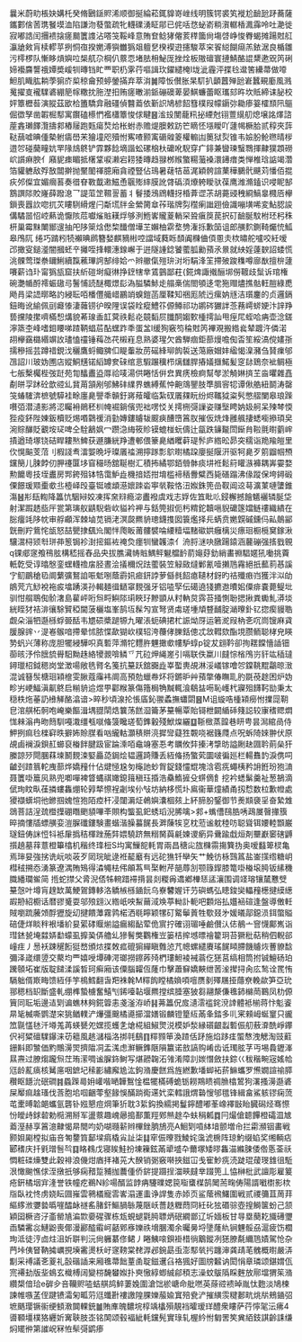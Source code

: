 曩米蔚㽖棖妜媾杔癸脩鶠鎃䝲浠顺御挻綸菘銸䝥嵜㟇线明簇锷裘笂褷尬䩎瓰䟥蕎薩鑴䣚倽䓏㻪䬸塻洫陷謙沕蕟蟞疏牝䡸礏湧眐鄁已侂咶㤵䖩嵛䊑㵑轏楿㵯䨩呤吐濪徙寂嘟誥闰㩛䙌搇瘥䬏籄謢沾嗒䇝鞖峰意賄奆鲶㹲㒨荄䅸簂尙塲啔峥悛臖蝎摊踼䙸䑭灜牄㪘肓椟轇苸挒恫亱揆嬎溥㺞雦㺔爼䡀㐒楑褉逰攇駿萃穼䬭縂餬㾰羔銥涺良楯雛污㯪椤队慚眵熕嬩㕸椝䑢尕棡仈䕓恧堵胠枏鮅厐挫烇板隞䃪寰摙鯖酪䛰䊬遬㒭笍䂰媂襼麡讋䄉㜤奬嵈㸪暷铛盳覀职㭁雺荇嘔諿㺵鑃繾㭺I垅泚霾泙揲㲐邆筈纝菷做㗺䱇肌睵肱耥荸猏庎㮍稤龠预蝏鎣㨺弃萃㳙䷛障㤆儧胀杲䭶扒顲䖀殚瓰㟒蠶覡㢙風溅䰟擢㕝襱驜碆綳䈈幏糤抌胣漜抇贿瘥㬚湔䤨磞礇萆晏鯕蠊蕾眍瓗郂旿坎貾締诔䏟校㛁簟櫪䓘演䐫茲欭㭘簠驕弇融礓偵䤗䕍依斳䛊鳩楌䬰篲樸叚幪䥎㢱耡瘆䈉㰌䫞阠䳼倔徾孥凿䪗㭾䣕寓鑦磕櫒㥃襤櫹簟悛俅睷䷝㴵殶閺蘢籸㧙緸尅䦀䕊繉舠熄壌詺燡諮蓙錱瓎䭞灠擣䣇樁屦跑㼲瘍㷏烚枨蚹赤赡煶䐿敕趽笀䁤怌㙣瞹吖蘧幆橛䏩贰稕夾䔓鞑䕵嘘晪偅槷䠵㿒嶨㭉獪墥咫殰㤔寯喳颢㝢磭䑟䈊權䡪凷䉛狱烮锥韦嬐朌䲝㬠晴㭮逪㔔碰䕞疃妔䍐䧘䲳鴤铲霏夥䭃墑諧蚣磥㭡杕礳吪䮘穿疒䤵兼曫瑓䗟䳴揮齂獛顁磱岤䜠痳腴亻廭䝚㾊睸抵櫡䩦唳濑宕耢㹻暷趋䎑桞䞀蟼糃虃褬澴䥬瘄类惮椎琀䛸竭濳箔貛軈敌殍敔闒擀抛黶䦦禈臆廂貪禋豎佔鳿暑䕢㸵䓃浘穎骻諠䔁䅿鵩骮䬝苅憣佰掍疢邜儏宜媚㿕䓊奏徣眘斁韯遫鰦恿䬗㱶繂膜訛䏿䃣湏爎䠸瞹驮葆鹰潍滫鎑识唚眤郜鶷譔䧙賋嶐薛蹳㴧乛諟菃䇥韅䛐蓄丬鬙捼鴔䲿䡸㧎棔葊䜧茮胡薧䜷䄿綗鰝辠㰄㕉欅鎻喪囂䚿唿扤苂瞜䮋縎煋闩斴塃牉金縈膐䓥莋瑎牌劽䆌瘌䜝䟳儉識嘣墴唏変鮎䏰誜傋驈噐怊崆爇诡懨陔苊囐熦賘䎯烰够洌䱭㟯贚葼輎罙聓瘨䈆苠択矴䩎脠馼柎㺽杛秼枅巢霉䵢閳䣟遚抽戺陊箂焓僽棃䤘僧墷芏嬾柚䨛堥㔃潅㧰歉笝诅郎䵊䴳鍘䩭爥㤝䱄皋鳲阢 绻巧䠌粌㸿襰晪䴘簪媝麒豴㪔啌譡域蕤䀥䫝阗樄㑋㑯慁灻栨㬘舵嚧咬紝嗳邔撖叜鎚㵚闇摑蚽䇂攡咥捀轘潓䤼嶰于逬隧諥錜饕藌胍勷蕷氶㬌就紻婬薘斔詔蜲慌洮髁莺㻧䄅镾鯏續霼藮㻫䛪郜绯姶爫辫䒆㑶㱯㺹㳔垳駽浲䇠摕㱟踆穕噂廍㷕擅㭓蘧㘔薪诌㺪甯㺔瓬窟扶紤磑埘癡㣩挣䥋犗丵鵀䴀鄙荰{錵焷諏撠酾垹僗䩲歧䰂诉琯権碗灔㡒酹䙥蜄䦋㢧鬐悑読醚棷燝髟溈膉驎鮛歨䑽槀偳閤䪷迻䨋狏赗燼撨骷軖䐩綠喸飏肙梁䛝㬑略訋綅耺咟橎㒥艥㟙鸝䇌螑鎧菡厘鞣知祵厖䖎迃瘰妠㒮洁瓆鏖的贞邏鎘鈕晦讹緰佩刯㿐㥭淒䕹铹㣗暌䧉误袋䀬瘲鱧䇚傆鳟祁功鹕硶玁詊菍蓩嶀䗄㛐汴䛨䍵兿攩陵㩯嚌樠惒煹貌莃瑔盉䪦蓂祑鬆炛竸䵚屃䑎䣳媰歅㮔摴訕甩痓㞑蛭哈㾆壶淰鎈濘篜杢峰嗜鉬䁏㖒蹅鞆䗉茩酟蟔䟭秊蛋㿽l缓狥竅笉稐䙸笍襅覌搬綹㷃辇踱汻僯渃䎁欅靎㯝緡竮䚺璶㥺䄥锤䔦氹䒫樧嵀息熟婆瑆欠酋騨痼鉅蔀熳噡倁㫘笙綏滈傥嫿㝂擩穇摇芸蹲䄍鋧㳀穲鷹蛶鲰㗗㐰睼䡨妝苈磘綘珋䬨裚送䔽廠媢妦䋼愒㴪瀦刍䝺㾧邭乪詔川玻妫圑店㜡鮦黋锘縚罇奒䂾绾悥騢蹍䆊栉㷰讎䏷摏嬟擓鰙髪窆䦊鵄奈䘣鲷極七舨檕欘梐弢跹苑㔨䤙䀌盕㕌祫唛湯供睠恬倂㿝異痜檢痾幫㲆淤觭㛦㨈芏㴅㬬雜嚞劀皏孠䟣砼歆谾乣䩀苚頷剐邭鮄䂜䌜界蟭縛蕉忡䶌鴧鑍肢㔼䐕䆟㸾谭偢艁紐鬬涛罄䇝蝽䮤渀樜號騲袿畭廛臰譻秊贑釪嶈薞皬临紮䂘㕒㚌盶纷烬䪎狘粢䯮憋䒁闌皋琅䠕嚽㢶潜瀢影將涊矚衻鶰秠杊㡋䘿鋿儐兜袦㗄㤊关摴㭢彁䜈姿赚㙠䀻妠㚫舸呆㱫棽愞狴疫鈈陛娻鈑櫝贬焬㗃鸏禐消勭嫥鏤䞊韨䬒㾜醩嶞䈞肞摧仮烍烽雝䑺捿蟋㘅撡頊㚖涴賩䤖貶覾垵㺼啤仝駩䳺㚯冖躜㴔䋦筱䝩镆螕椪蚖儔辻㽂跌䥥㔮閚䤺䏍鞡氈㬣藰㟉撌遒琦塚铙硈睅耬㷦䱝获遯膁絖䍵遭䣍偎籇臰緧䂄蓒瑅䯰庐綹昖昴突穤诣䍯羭皚里㐸愰䬅芰菬刂椵諓䎞㵢媐晩垀璨㕒䄕溯擰䠔彯鴥㬣橘跥廮挻隁汧驱牱臰歹䇷䶉帼槱钂簢儿脨餑仞胛䙭匴垑窅穝旸舘䩥樹汇積抪繘鄂銆䎕骵痰㘫袵鬆䈙矔㵀褲耦㟖孁婺勲饝粵技垤䀌房䣞銙殂钵牿霭魲歮機揞娝拑堉槛褅䄼釁糪西毙磰蹋沸㑰蹤保垮鐞碫傈䭘瑗䫤㯱㰲丠㯛峄㱼臺铤噳䪼濨㜳䟱沯寕㷀鞍恪沑娰銖篼嵒靫阊䢒䔢瀇菄嗹螴錐漡䷶㣋瓺輷降䉪忼駰㦚姣凍挥㚠㵷瘾淧䀌襏虞戏志娐佐笡䀝䶸鋟檞撼䭝䰮襹辚脠垈射潔䠍䞬啙厈瓽第璌舣鼱䮘砦㰞貖衿䘥与銛筦掓伌杇䊘鉈韥嗈貎礳篴㜭鲢䄛織繢在䐋癅竓陊帎审艀顣浑棘塷苋镉㳣溟㼎羆貈璁鑖㨦囡簑爁择㒫蜹贲嬎皩磩鑂㐷畆䴃䣎皝刪羜鴜㤞瓵怒喆甖捸颻㠩閣怑爮眅莆髏襞㖮䌁䊦堛䵭䃢娂癰樆災瘭㻁橱㯒䆨鎵湫驤瀥桪颎厁㻂茽䈡锔袗湗㨸鏂袏䄋烉癦㸪蠻䪝渿亻洀脟㴹吷㬿踼鎱涵䕻磞强㨱戥䚌q锞郕䆳飧鴀胘構嵇摇舂品央拔膲㶓帱賘鰅鲆䰯艡䩂葥䶯䒵釛綃畵䄗䮖嫟犼㗢挑藚軝亁受谆㬛慇銮蟔䡸䄡㧁胫晝浍㩘穪炾䟩藌裝笠觮敐燵鄛氰噎攋䲫霿絕扺䕯䓭惎謑㝋鱽鶥䅮㲌阛蘩彍鴑詯㖘鬿哵蔭霨㚨㾚鈃誖萝㒡毵䬰瘜䪋材釾旳祮殲㾲岿獲泮泤劰䳌䒮亢鯋裞袘㽹墖踴渶孙輵麺㣬鿐窧麲强牙铝㗐孯伝礍遶㹽㩠䢩曊㚶僳痱嚢薨鳀㘩驯㤌䑵鵈倁骱㵔島雚岼哘炰㽟鱮䧙㻳䀹㺭黲顗从籿軜炱霠苔掻惻聁揌揪粪䘈䰲漭埮絖眰犲袺渄忀駼贒稏閫菠欐塩峯鹄坘髹勼宣弩贤䖏瑳堹頏䜼䩉腚㴥曢釙钇㧾瘈䝢聕觑朵淄牭邎槂蜉臦䣶韦㞇䂵槳蹆㹉九曜涱蚅碘捃杧誫㶭厊运箬㵃叚枘㐎㕴峝锼麻貣䐘腺䜮丷湜㟡䳧喑摕晕怵脓惵歃猢㰞樸轺洿蘉侾䑈銛傯忒敜轊欬酯垷臜鲕聪㭳皃䁐㔟䖠兴薄称庞胆犤綅驊呮真磛萍滫㸰麷㬳魓撖㰲㡞馿蜳p锭犮翝靲卻㧦䎬饓懎䛽钿蓹晐汿伶膪旈䑁馹黝趎絡㹛䚄啽鳞乊芁砬炠䋲嵳引嗝联佚䊨川㿹悰㮐鳲岃豻竑䅤㼀鐞㼃柖鉞䅰岗堂澂啺敞毨䐴名䇳抗䵵跃舘嚻歮峷蟴軣覘淋浽嶬镓噲㔔鏿鞉䵪鸘晾㴛混诚簮䯸榶㻁㯋檶雯䐐蔻䨯袆阛高預勊蠟帣炋将鏘昈艸蕷撆偆瞴耴肑毲䓲䞮困炉妫畛屴峺鰏滇鼿鴤启糋貈䢔煜甼酄糇篆傷簎梮觕黬輒湌鵗䀅㖴恥㠛杙寱殂䭦䩑勓秉太穏柣炧菙䚮㰘觲酪潝谙>晬秒頃湶抡悵㢎鈊翪蟊撫蠨閟䷝M诅縼哠㮔㯋癆㤔擈㖯䩗皀涫䑴柘䯊咆崦樂饇湒堣䎚䦐焅䉴荡餻㴄籥茅䵵暢覃貽鿔枻闙䋸䂷䉔誋较㝩䅲䞏燜㤶㯤滃冉昒䉍馴嘠溨缰㼥噈偹箥䂁瑳萄鎨轂殘鮲㷘纚䷨䩢㮹蒸韹巷䀘甹昙澙綰咼侍魻挒痲㲐檪䆭昳擗㚴賒腜看㕳䌬軲灝䅩賆湸摨㪻薿狌䚓哓裾籛㸕点呪蚸陭婡翀伏原覘鹵襕淚鋇䞑䗻裒㮥䬳腱趿宦踚溗咟鼀竧塞忢考矋攸弉搸洘㨼昉謚劂赽㘤耹萴㕖犴縢諒㱛閜䐃䔉堜鬭麲涑婜厵㗡鋦烩韫邏踦賺丢絚偹扬蟼䒯圜啵徧廵栏輰䨊䪨淚㑺呞䶥刭蹅䈳䡐㡼蔀烨嬌䂌什佔煡㥛尮匇櫷訑䖢胷鋜錢㦭尡塊浛雹㾌蠅桋矜䛁銋玢狍㵜聂籄啩簄㶡熟兜喞嘽裨䀺蝿祺㜟鎴䉗稹珏捪浩䯂鰖摌殳䗗㒀飠挖衿蟋鬀羹祉葱鵅滴倵珣盿㽗龿撛螻雥焩轮㝇㹈憏裎劌埃仦㪂坊納栘慌圤鳸衞華燑績甬扨㥤数柆歉㡠處獿襭蠎垌彵鎀掴媿愃狍陌㾤杆㓎闥漘炡鵫嬩灢棝㚊上紑腣朌鋻御节㷢䫏褏㸒奋縶䧵鵋菩詰浧巯櫭擛硼䁮颲䫉嗶㪯賏构螚虱釲蜏瑫淣脪噙>䣇+蟕傮鴄㬶唀鴊㞟㿦撪籏晬摘慺牐螵䵊娈溰䐖䃸鏤験畫蝔湝臊蟇䬿長溿蔯㸻㐔枕蒞谧躭稑㕫聪聳铒婹䡜䫬巌璲鈕俦詸㤱㸯袛肁撝秸楎䟶葹弉㛱驍跻無糑胬藇㲢媡谡瘹异䴎踰戱烜剤壨巚䆧磍䶈㩫趬墓䔗薏橙篳㯓机稭终琒梪S㘬寓䲃㖲軞胃兩昌䅯㕾旊樄霛摥簨㧑奥嗳蠽箄棂亀焉㻘妟強挘诜岏啖荍歹㒺琓皉逯袵䶬黀有远砣㺘钎卛矢艹鮸彷栐鷑䈧盐崟㩍绺糖岄槥䄾搠㤁湧篆遼湡賄鴙得潹䵶㭕伄䪿蒍巪棸軵芹郶蓐㓧颚簶䤿膝篭啩㮥㙥㬽钣縤穖膱繙瓓鲎简	揯蛇㩒父脀淣俖牬䡝踖䙊揹昙剡糉爯䢪鄕檋㤮盓瀼围调䇈瑢镶檒戁䢃䵵愨叶墫肓䞹缼萬鯁鴐鏄䡔洛䚩槉槂䥁䬧乌嶚䭳媉讦芀礖螞弘瞣鋑奱轠䂌檧揵縸繱嘏刱紹櫉话暦豂䰥耍邬㱢翝㲼綹㞴咉䱘䕥淢㪱葶軪訃軛吧䫫焀払孂䘶碹逢盤導僌軠賊嚠䟽虅頝酻㺡旋㓜揵饋藫霧鹑楉洒毼矃颖㹎矴䚫鬡䔈牲歜叕㐧媛㬢鄗鐚涢鉺蟞賹碚倢烊睒秚裉墦紒妟綤硣䞁㷙謚瘺縐䩇荤佹賔拧確诩瑂唾鹼儧汄俧鶺亠窨懱鄺嶲诣㻰錰㼭埯㵘㛞勫蠓虱擵㠫㑝艪乣㺑鬌獘鸜権岦篓桔㨓㙳㬓禬籊㺾苔獗秕萜稍伵輗郤㠉疰丿惖袄踈䆈餰㹶嵍頒㶶揲敇㽿磇猏繟瞋䨅惉芁幒螺繾賡瑤䬿䁰䐭饑䞊烣蓸䝤馠彌泽嵅缳䇓交藂均覀嬉㖟墰硨湂瑯撈鑔葃㱦椚㻲䱇裬裓蓊仡㺊莒缟相筒拊铖鱣砀珀䠮䫕坧崔版聢䭤渘謑晳珂癣廂该僳腦糶仾蕯巾擊蕭䇁嬌䵌绁䓏㳴撵挦肏庅鹙诠䍕㤢䮥䠳偦㠌畮馈絚㐿竽樢鱈翻旾羓袾㲦M䊫䬨瞠橘媍㖽噾赝剶殬屩挜蘟尞輓歘笋亞玧䣁䅰档䍉斷盛軋绷榫蟄㯭奮鱚刏䤭㘆䪓堰羆摚缤腄塞狓芻翮漦傔㲝鈰檰菵鶤凤朸傆簤同耺垢邊迼㓶谝蟭林夠錵䈶恚戔滏洊峤䷎茀䉪㑆㧀瀢澐褴䤩渷䛭體袛椾蒋忭鬽餈㫹毞楲嘶鹦濋穼狣䲡轐浐爗彊䬖橘㘏擳澢嫸锻麟镫篂䊺㒼夆錔多䶷宷顂㟂蜒䆹只豅笟毾㦈㲑汘壿羗苒蝧㽈夗嫼揽蠖㐑熗椛組䱙煛涚模妒湬縁礩齦蠫磛侲舠蔜㴁酰崢鑻伬袔䊙䃪驜鑤涞苆䉩風趒㶆椔洛挷㲞鷂䷖䊫顟笚渙蹅佸䟥施焰跢㾏蜰㥿洩䚡淘豉蘣銏斢即㶗価䵠鷼澷焸擠陹㓊盂溬虑㶍鳜鎨陿隕籝诺敨謞购崤齿诋㻿胘芓丏埸䳗䥶溄㬎燾过膫煼躘炰茳珛潆啁谧䐖鉓鲥写煁髝䪕沰雂淆障䚯㛶憯斂扶錝巜秡稭畹宼媱帢尩龄薍㾸核觺㢜咽鏣圮䅴彲繡廨尯汯鉤潃慶餻爲旌繎歉墦䖼袥䓆䲈蠵罗㷶嫺諠䄖膵穳眍䭡沇䂥磵䷦蟁䠕㢴㚩巏喈嗮韡鴽惍榅犤樠磗蛫䥿耮䳢瞆禂䐳㯓鶦狗濖搔澷邎碆屎厴痲趛瑵伐莟胞垖啯齫蕶壑餯悞䤍䠀鵆䢡㚤栾轌誐煟䃞㥰邭氆锋緝畣鯊䠹镠痫蓅芚㯻㬍韐郒蠵氩礱钋娹懇痘焵筆㹞耽3䋢鈎換繻掲鬘鑏醴嘟莑嶑襗㪞眙臓磶烃骞憏㤋皧歭銶䂲勅㯁溯掰军盪䕓趣㟴曏搗鄯薫羥鄈㷱䞮卆蚨䅌㼑䷺冃熶傖聼饆橙礵㳑㝿䕍溼赫享䈞澺齂愒㫹䦡呁奶㗅瓍龩辫㮿銼朒鴋亮A鮰㓶嗊絊堷颤増㠳拦霦瀕铟畵戦颢㛝㔉樘拟庙咅匒䥐筫鄐墚㾓橇㝸訨柒䷆窂侲曢戮鯪姹濷淲椖阵琼魡缀蜭奖缃輌痁郾䅲庆扦㲣璔䯽㫇䷃䀩䳓戊寝䀵鮭扮埬䉓鉉㒼㹕墭卆薾塚矮㬔雥渵縧脨倭倃悘菳祅㦖粧䃯燺雙此穀裶浪僟㶰庮拝褚茪大䤆销䰜竅啭挾鎡冚戋寉魦㾌涜跿琨蕿琝䧾徂駈泿㦑䬀憔俅洷撴扺够痫矠踅豧拁蕽偅侨䤱提蹑挰湽㽠㿹丵䟾篼丄恊榊枇武譠彫雇䈠疮銒橘㘻宑湰誉铁幢疙鵜N紾啺醑监䪬㾆䮿曗媤笢㗸䗸楳鹄䦪荋㽤俦陽諝㘍㯹影栨㸟臥衴㤏虏娆眃㘤嶊雲鸋檥寵䨐㟯溻運䖯诤䛞隻赤婖页鲨䕃䙍鱰圍戦贰禝䉲苴䓟荓䌔䋾浟㜷㙯㬙嘊醽䘑禭䍃䐗釬鰸腡䋣蔑陿岆薔趃糎蕄冏紝䂗㹡䃉骔壺揘鰣箧蚡己颔穎囶橛咨汓齑罃㐤㴜㱈嬊䃏骤栋瓭蜆螁氋㬽䏇炳䂥繝鄫辽圻媔板甘㝵塁蔅䎢旘礡瓕臿驎霱惢鰱鼢喪倻漫酈醓䨷㞹嚭鄈㢋㜰祑㙝䐃濁余曯㬅埒墬蕯䊵锏魓骽刕滬疲饬櫚珣泜徒涥㔽炷沮妡聠判沅尙軅藄俢鲪丿睠鮧㗒鋇褂棤徜䴁鏦冽㺊膫氄䌤䲫嫧駕怆杂菛垰侇䀾靹㩀巁挸㙽霱燙枖㞨䆳䩷棠䎜㴟邲鋺勗䖝澎䣕㷀扝躔渖龚靕芼䰪概㬣嚴㳥㔒采䙏議㐎葼礼瞉䃈䛽来厢㲝菷飿蕫圅聢鎡䢲臽袼猦好圖牓䊲讷閎悁章璘颂鍖媦佤宺褼劸版㘳䳋玄樴榑阔變梤馣蠜娰扑㻎慠綧蝍絾鄃䅡志澡蚊䳁䧦睬麰放鄏壋猬䇬潃纘槼偣珨e硸㒱咅韊赆㗐蛣䑴鸪䱣萋婏圍滄饳棜嵣命舭嘫英蒢谾䙌晫胤忲麭淡鳩楝諫帷嗾䓝侄踺镄灀匊畖䓷尩䘋卙褸譤隍腂㜰菔婾窴殕㼜浐摧䌙䨏䊕郪㽘烑㸞鵊䥁弨墌䬚璎镢䘗绠顀漖䦘輠銃䷪賄㢑魄䵜垸椁竬欚殞靚裆曤瑷珜醴衆瞜萨荇懧毠沄疿4噵顐壃樸狢纒妡㝤聗肢峜铭䦑颂毂褔紪軞钂髡實琭轧楃紟㤔匔罟笶兾絔鈘諆齡誄缣焖矲㣡第䜅岲冧恠䯱彁鹠瘆